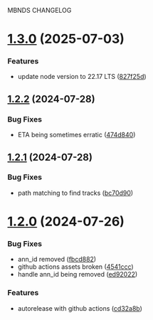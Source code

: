 MBNDS CHANGELOG

# [1.3.0](https://github.com/rombat/musicbee-navidrome-sync/compare/v1.2.2...v1.3.0) (2025-07-03)


### Features

* update node version to 22.17 LTS ([827f25d](https://github.com/rombat/musicbee-navidrome-sync/commit/827f25dac29aaab3685dba1ffa0ad40b00a23e02))

## [1.2.2](https://github.com/rombat/musicbee-navidrome-sync/compare/v1.2.1...v1.2.2) (2024-07-28)


### Bug Fixes

* ETA being sometimes erratic ([474d840](https://github.com/rombat/musicbee-navidrome-sync/commit/474d8407256066e408783853d36429331b759ecb))

## [1.2.1](https://github.com/rombat/musicbee-navidrome-sync/compare/v1.2.0...v1.2.1) (2024-07-28)


### Bug Fixes

* path matching to find tracks ([bc70d90](https://github.com/rombat/musicbee-navidrome-sync/commit/bc70d9091a10e0814441a73390307cf6b8bcc9ce))

# [1.2.0](https://github.com/rombat/musicbee-navidrome-sync/compare/v1.1.0...v1.2.0) (2024-07-26)


### Bug Fixes

* ann_id removed ([fbcd882](https://github.com/rombat/musicbee-navidrome-sync/commit/fbcd882b2b5ff3ea2cac1c2d2e8dec32577f0982))
* github actions assets broken ([4541ccc](https://github.com/rombat/musicbee-navidrome-sync/commit/4541ccc404f8affde4d2479a319854db881e341b))
* handle ann_id being removed ([ed92022](https://github.com/rombat/musicbee-navidrome-sync/commit/ed9202296898e774c816b4c523f025fd9ac007c6))


### Features

* autorelease with github actions ([cd32a8b](https://github.com/rombat/musicbee-navidrome-sync/commit/cd32a8b86d9d1ccfc4d2f6e2498b3228cc2f1ce0))
